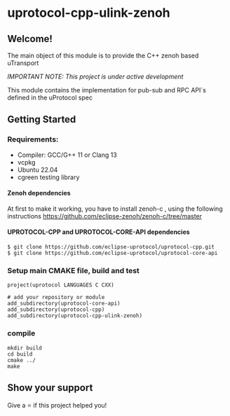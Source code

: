 # uprotocol-cpp-ulink-zenoh

## Welcome!

The main object of this module is to provide the C++ zenoh based uTransport

*_IMPORTANT NOTE:_ This project is under active development*

This module contains the implementation for pub-sub and RPC API`s defined in the uProtocol spec

## Getting Started
### Requirements:
- Compiler: GCC/G++ 11 or Clang 13
- vcpkg
- Ubuntu 22.04
- cgreen testing library

#### Zenoh dependencies

At first to make it working, you have to install zenoh-c , using the following instructions https://github.com/eclipse-zenoh/zenoh-c/tree/master

#### UPROTOCOL-CPP and UPROTOCOL-CORE-API dependencies
```
$ git clone https://github.com/eclipse-uprotocol/uprotocol-cpp.git
$ git clone https://github.com/eclipse-uprotocol/uprotocol-core-api
```
### Setup main CMAKE file, build and test
```
project(uprotocol LANGUAGES C CXX)

# add your repository or module
add_subdirectory(uprotocol-core-api)
add_subdirectory(uprotocol-cpp)
add_subdirectory(uprotocol-cpp-ulink-zenoh)
```
### compile
```
mkdir build
cd build
cmake ../
make
```
## Show your support

Give a ⭐️ if this project helped you!
